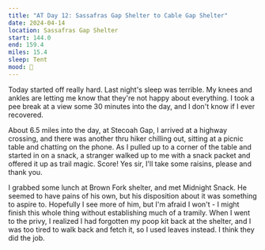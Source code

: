 ```yaml
---
title: "AT Day 12: Sassafras Gap Shelter to Cable Gap Shelter"
date: 2024-04-14
location: Sassafras Gap Shelter
start: 144.0
end: 159.4
miles: 15.4
sleep: Tent
mood: 🙂
---
```

Today started off really hard. Last night's sleep was terrible. My knees and ankles are letting me know that they're not happy about everything. I took a pee break at a view some 30 minutes into the day, and I don't know if I ever recovered.

About 6.5 miles into the day, at Stecoah Gap, I arrived at a highway crossing, and there was another thru hiker chilling out, sitting at a picnic table and chatting on the phone. As I pulled up to a corner of the table and started in on a snack, a stranger walked up to me with a snack packet and offered it up as trail magic. Score! Yes sir, I'll take some raisins, please and thank you.

 I grabbed some lunch at Brown Fork shelter, and met Midnight Snack. He seemed to have pains of his own, but his disposition about it was something to aspire to. Hopefully I see more of him, but I'm afraid I won't - I might finish this whole thing without establishing much of a tramily. When I went to the privy, I realized I had forgotten my poop kit back at the shelter, and I was too tired to walk back and fetch it, so I used leaves instead. I think they did the job.
